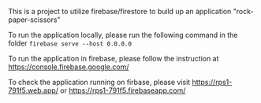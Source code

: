 This is a project to utilize firebase/firestore to build up an application "rock-paper-scissors"

To run the application locally, please run the following command in the folder
```firebase serve --host 0.0.0.0```

To run the application in firebase, please follow the instruction at https://console.firebase.google.com/

To check the application running on firbase, please visit https://rps1-791f5.web.app/ or https://rps1-791f5.firebaseapp.com/
